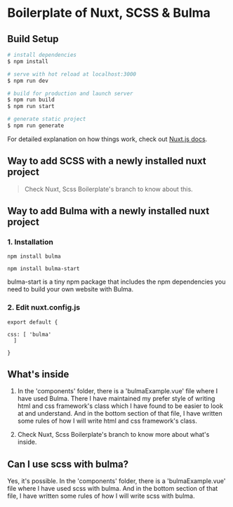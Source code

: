 # Boilerplate of Nuxt, SCSS & Bulma

## Build Setup

```bash
# install dependencies
$ npm install

# serve with hot reload at localhost:3000
$ npm run dev

# build for production and launch server
$ npm run build
$ npm run start

# generate static project
$ npm run generate
```

For detailed explanation on how things work, check out [Nuxt.js docs](https://nuxtjs.org).

## Way to add SCSS with a newly installed nuxt project

> Check Nuxt, Scss Boilerplate's branch to know about this.
## Way to add Bulma with a newly installed nuxt project

### 1. Installation

```
npm install bulma

npm install bulma-start

```
bulma-start is a tiny npm package that includes the npm dependencies you need to build your own website with Bulma.

### 2. Edit nuxt.config.js

```
export default {

css: [ 'bulma'
  ]

}
```



## What's inside

1. In the 'components' folder, there is a 'bulmaExample.vue' file where I have used Bulma. There I have maintained my prefer style of writing html and css framework's class which I have found to be easier to look at and understand.  And in the bottom section of that file, I have written some rules of how I will write html and css framework's class.

2. Check Nuxt, Scss Boilerplate's branch to know more about what's inside.


## Can I use scss with bulma?

Yes, it's possible. In the 'components' folder, there is a 'bulmaExample.vue' file where I have used scss with bulma. And in the bottom section of that file, I have written some rules of how I will write scss with bulma.
